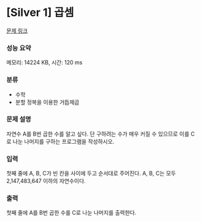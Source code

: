 # [Silver 1] 곱셈

[문제 링크](https://www.acmicpc.net/problem/1629) 

### 성능 요약

메모리: 14224 KB, 시간: 120 ms

### 분류

* 수학
* 분할 정복을 이용한 거듭제곱

### 문제 설명

<p>자연수 A를 B번 곱한 수를 알고 싶다. 단 구하려는 수가 매우 커질 수 있으므로 이를 C로 나눈 나머지를 구하는 프로그램을 작성하시오.</p>

### 입력 

<p>첫째 줄에 A, B, C가 빈 칸을 사이에 두고 순서대로 주어진다. A, B, C는 모두 2,147,483,647 이하의 자연수이다.</p>

### 출력 

<p>첫째 줄에 A를 B번 곱한 수를 C로 나눈 나머지를 출력한다.</p>